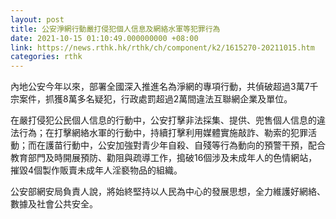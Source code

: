```yaml
---
layout: post
title: 公安淨網行動嚴打侵犯個人信息及網絡水軍等犯罪行為
date: 2021-10-15 01:10:49.000000000 +08:00
link: https://news.rthk.hk/rthk/ch/component/k2/1615270-20211015.htm
categories: rthk
---
```


內地公安今年以來，部署全國深入推進名為淨網的專項行動，共偵破超過3萬7千宗案件，抓獲8萬多名疑犯，行政處罰超過2萬間違法互聯網企業及單位。

在嚴打侵犯公民個人信息的行動中，公安打擊非法採集、提供、兜售個人信息的違法行為；在打擊網絡水軍的行動中，持續打擊利用媒體實施敲詐、勒索的犯罪活動；而在護苗行動中，公安加強對青少年自殺、自殘等行為動向的預警干預，配合教育部門及時開展預防、勸阻與疏導工作，搗破16個涉及未成年人的色情網站，摧毀4個製作販賣未成年人淫褻物品的組織。

公安部網安局負責人說，將始終堅持以人民為中心的發展思想，全力維護好網絡、數據及社會公共安全。
